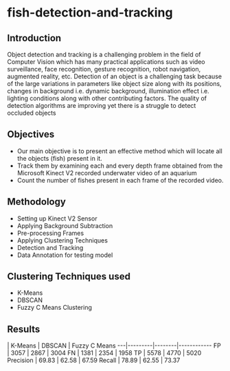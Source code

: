 # fish-detection-and-tracking

## Introduction
Object detection and tracking is a challenging problem in the field of Computer
Vision which has many practical applications such as video surveillance, face
recognition, gesture recognition, robot navigation, augmented reality, etc.
Detection of an object is a challenging task because of the large variations in
parameters like object size along with its positions, changes in background i.e.
dynamic background, illumination effect i.e. lighting conditions along with other
contributing factors. The quality of detection algorithms are improving yet there 
is a struggle to detect occluded objects

## Objectives
* Our main objective is to present an effective method which will locate all the
objects (fish) present in it.
* Track them by examining each and every depth frame obtained from the
Microsoft Kinect V2 recorded underwater video of an aquarium
* Count the number of fishes present in each frame of the recorded video.

## Methodology
* Setting up Kinect V2 Sensor
* Applying Background Subtraction
* Pre-processing Frames
* Applying Clustering Techniques
* Detection and Tracking
* Data Annotation for testing model

## Clustering Techniques used
* K-Means
* DBSCAN
* Fuzzy C Means Clustering

## Results

   | K-Means | DBSCAN | Fuzzy C Means
---|---------|--------|------------
FP | 3057 | 2867 | 3004
FN | 1381 | 2354 | 1958
TP | 5578 | 4770 | 5020
Precision | 69.83 | 62.58 | 67.59
Recall | 78.89 | 62.55 | 73.37

